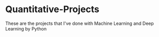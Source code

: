 # Quantitative-Projects

These are the projects that I've done with Machine Learning and Deep Learning by Python
